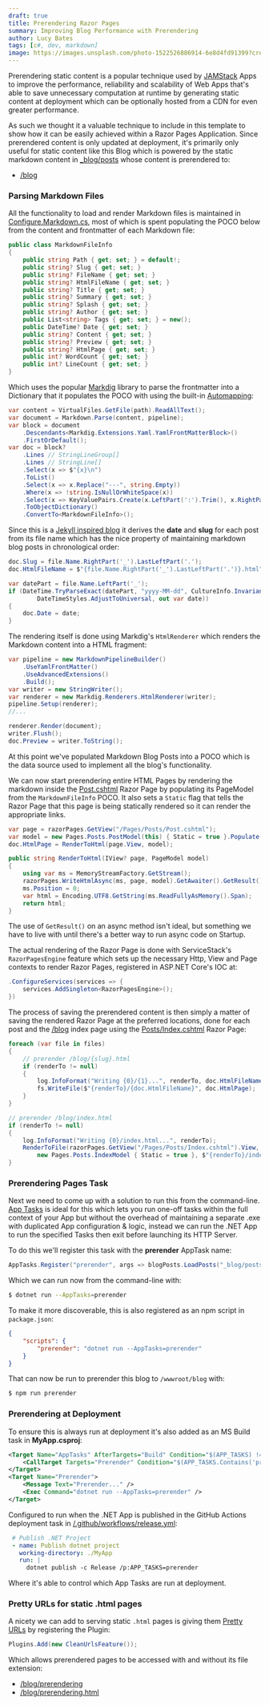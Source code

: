 ```yaml
---
draft: true
title: Prerendering Razor Pages
summary: Improving Blog Performance with Prerendering
author: Lucy Bates
tags: [c#, dev, markdown]
image: https://images.unsplash.com/photo-1522526886914-6e8d4fd91399?crop=entropy&fit=crop&h=1000&w=2000
---
```


Prerendering static content is a popular technique used by [JAMStack](https://jamstack.org) Apps to improve the
performance, reliability and scalability of Web Apps that's able to save unnecessary computation at runtime by 
generating static content at deployment which can be optionally hosted from a CDN for even greater performance.

As such we thought it a valuable technique to include in this template to show how it can be easily achieved
within a Razor Pages Application. Since prerendered content is only updated at deployment, it's primarily only 
useful for static content like this Blog which is powered by the static markdown content in 
[_blog/posts](https://github.com/NetCoreTemplates/vue-mjs/tree/main/MyApp/wwwroot/_blog/posts) whose content
is prerendered to: 

  - [/blog](https://vue-mjs.web-templates.io/blog)

### Parsing Markdown Files

All the functionality to load and render Markdown files is maintained in 
[Configure.Markdown.cs](https://github.com/NetCoreTemplates/vue-mjs/blob/main/MyApp/Configure.Markdown.cs),
most of which is spent populating the POCO below from the content and frontmatter of each Markdown file:  

```csharp
public class MarkdownFileInfo
{
    public string Path { get; set; } = default!;
    public string? Slug { get; set; }
    public string? FileName { get; set; }
    public string? HtmlFileName { get; set; }
    public string? Title { get; set; }
    public string? Summary { get; set; }
    public string? Splash { get; set; }
    public string? Author { get; set; }
    public List<string> Tags { get; set; } = new();
    public DateTime? Date { get; set; }
    public string? Content { get; set; }
    public string? Preview { get; set; }
    public string? HtmlPage { get; set; }
    public int? WordCount { get; set; }
    public int? LineCount { get; set; }
}
```

Which uses the popular [Markdig](https://github.com/xoofx/markdig) library to parse the frontmatter into a
Dictionary that it populates the POCO with using the built-in [Automapping](https://docs.servicestack.net/auto-mapping):

```csharp
var content = VirtualFiles.GetFile(path).ReadAllText();
var document = Markdown.Parse(content, pipeline);
var block = document
    .Descendants<Markdig.Extensions.Yaml.YamlFrontMatterBlock>()
    .FirstOrDefault();
var doc = block?
    .Lines // StringLineGroup[]
    .Lines // StringLine[]
    .Select(x => $"{x}\n")
    .ToList()
    .Select(x => x.Replace("---", string.Empty))
    .Where(x => !string.IsNullOrWhiteSpace(x))
    .Select(x => KeyValuePairs.Create(x.LeftPart(':').Trim(), x.RightPart(':').Trim()))
    .ToObjectDictionary()
    .ConvertTo<MarkdownFileInfo>();
```

Since this is a [Jekyll inspired blog](https://jekyllrb.com/docs/step-by-step/08-blogging/) it derives the **date** and **slug** for each 
post from its file name which has the nice property of maintaining markdown blog posts in chronological order:

```csharp
doc.Slug = file.Name.RightPart('_').LastLeftPart('.');
doc.HtmlFileName = $"{file.Name.RightPart('_').LastLeftPart('.')}.html";

var datePart = file.Name.LeftPart('_');
if (DateTime.TryParseExact(datePart, "yyyy-MM-dd", CultureInfo.InvariantCulture,
        DateTimeStyles.AdjustToUniversal, out var date))
{
    doc.Date = date;
}
```

The rendering itself is done using Markdig's `HtmlRenderer` which renders the Markdown content into a HTML fragment:  

```csharp
var pipeline = new MarkdownPipelineBuilder()
    .UseYamlFrontMatter()
    .UseAdvancedExtensions()
    .Build();
var writer = new StringWriter();
var renderer = new Markdig.Renderers.HtmlRenderer(writer);
pipeline.Setup(renderer);
//...

renderer.Render(document);
writer.Flush();
doc.Preview = writer.ToString();
```

At this point we've populated Markdown Blog Posts into a POCO which is the data source used to implement all the blog's functionality. 

We can now start prerendering entire HTML Pages by rendering the markdown inside the 
[Post.cshtml](https://github.com/NetCoreTemplates/vue-mjs/blob/main/MyApp/Pages/Posts/Post.cshtml) Razor Page by populating its PageModel
from the `MarkdownFileInfo` POCO. It also sets a `Static` flag that tells the Razor Page that this page is being statically rendered so 
it can render the appropriate links.

```csharp
var page = razorPages.GetView("/Pages/Posts/Post.cshtml");
var model = new Pages.Posts.PostModel(this) { Static = true }.Populate(doc);
doc.HtmlPage = RenderToHtml(page.View, model);

public string RenderToHtml(IView? page, PageModel model)
{
    using var ms = MemoryStreamFactory.GetStream();
    razorPages.WriteHtmlAsync(ms, page, model).GetAwaiter().GetResult();
    ms.Position = 0;
    var html = Encoding.UTF8.GetString(ms.ReadFullyAsMemory().Span);
    return html;
}
```

The use of `GetResult()` on an async method isn't ideal, but something we have to live with until there's a better way 
to run async code on Startup.

The actual rendering of the Razor Page is done with ServiceStack's `RazorPagesEngine` feature which sets up the necessary 
Http, View and Page contexts to render Razor Pages, registered in ASP.NET Core's IOC at:

```csharp
.ConfigureServices(services => {
    services.AddSingleton<RazorPagesEngine>();
})
```

The process of saving the prerendered content is then simply a matter of saving the rendered Razor Page at the preferred locations,
done for each post and the [/blog](https://vue-mjs.web-templates.io/blog) index page using the
[Posts/Index.cshtml](https://github.com/NetCoreTemplates/vue-mjs/blob/main/MyApp/Pages/Posts/Index.cshtml) Razor Page:

```csharp
foreach (var file in files)
{
    // prerender /blog/{slug}.html
    if (renderTo != null)
    {
        log.InfoFormat("Writing {0}/{1}...", renderTo, doc.HtmlFileName);
        fs.WriteFile($"{renderTo}/{doc.HtmlFileName}", doc.HtmlPage);
    }
}

// prerender /blog/index.html
if (renderTo != null)
{
    log.InfoFormat("Writing {0}/index.html...", renderTo);
    RenderToFile(razorPages.GetView("/Pages/Posts/Index.cshtml").View, 
        new Pages.Posts.IndexModel { Static = true }, $"{renderTo}/index.html");
}
```

### Prerendering Pages Task

Next we need to come up with a solution to run this from the command-line.
[App Tasks](https://docs.servicestack.net/app-tasks) is ideal for this which lets you run one-off tasks within the full context of your App 
but without the overhead of maintaining a separate .exe with duplicated App configuration & logic, instead we can run the .NET App to 
run the specified Tasks then exit before launching its HTTP Server.

To do this we'll register this task with the **prerender** AppTask name:

```csharp
AppTasks.Register("prerender", args => blogPosts.LoadPosts("_blog/posts", renderTo: "blog"));
```

Which we can run now from the command-line with:

```bash
$ dotnet run --AppTasks=prerender
```

To make it more discoverable, this is also registered as an npm script in `package.json`:

```json
{
    "scripts": {
        "prerender": "dotnet run --AppTasks=prerender"
    }
}
```

That can now be run to prerender this blog to `/wwwroot/blog` with: 

```bash
$ npm run prerender
```

### Prerendering at Deployment

To ensure this is always run at deployment it's also added as an MS Build task in **MyApp.csproj**:

```xml
<Target Name="AppTasks" AfterTargets="Build" Condition="$(APP_TASKS) != ''">
    <CallTarget Targets="Prerender" Condition="$(APP_TASKS.Contains('prerender'))" />
</Target>
<Target Name="Prerender">
    <Message Text="Prerender..." />
    <Exec Command="dotnet run --AppTasks=prerender" />
</Target>
```

Configured to run when the .NET App is published in the GitHub Actions deployment task in 
[/.github/workflows/release.yml](https://github.com/NetCoreTemplates/vue-mjs/blob/main/.github/workflows/release.yml):

```yaml
 # Publish .NET Project
 - name: Publish dotnet project
   working-directory: ./MyApp
   run: | 
     dotnet publish -c Release /p:APP_TASKS=prerender
```

Where it's able to control which App Tasks are run at deployment. 

### Pretty URLs for static .html pages

A nicety we can add to serving static `.html` pages is giving them [Pretty URLs](https://en.wikipedia.org/wiki/Clean_URL)
by registering the Plugin: 

```csharp
Plugins.Add(new CleanUrlsFeature());
```

Which allows prerendered pages to be accessed with and without its file extension:

 - [/blog/prerendering](https://vue-mjs.web-templates.io/blog/prerendering)
 - [/blog/prerendering.html](https://vue-mjs.web-templates.io/blog/prerendering.html)

### 